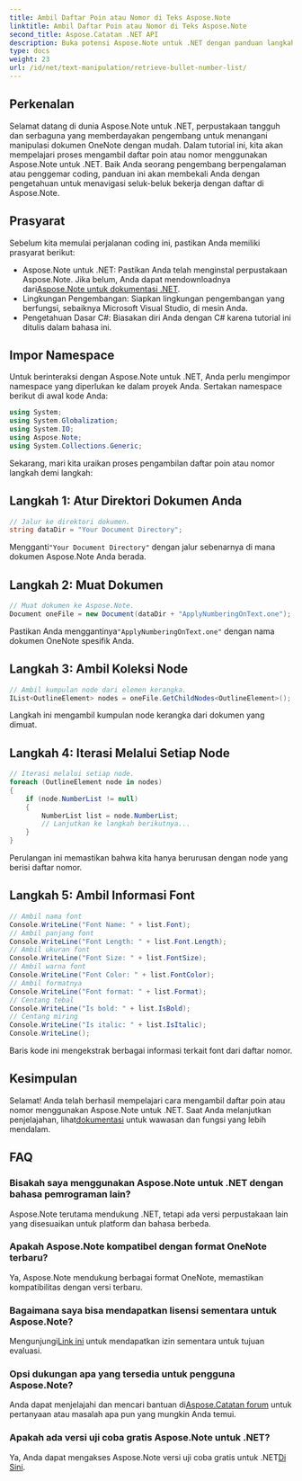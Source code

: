 ```yaml
---
title: Ambil Daftar Poin atau Nomor di Teks Aspose.Note
linktitle: Ambil Daftar Poin atau Nomor di Teks Aspose.Note
second_title: Aspose.Catatan .NET API
description: Buka potensi Aspose.Note untuk .NET dengan panduan langkah demi langkah kami dalam mengambil daftar poin atau nomor. Tingkatkan keterampilan manipulasi dokumen OneNote Anda!
type: docs
weight: 23
url: /id/net/text-manipulation/retrieve-bullet-number-list/
---
```

## Perkenalan
Selamat datang di dunia Aspose.Note untuk .NET, perpustakaan tangguh dan serbaguna yang memberdayakan pengembang untuk menangani manipulasi dokumen OneNote dengan mudah. Dalam tutorial ini, kita akan mempelajari proses mengambil daftar poin atau nomor menggunakan Aspose.Note untuk .NET. Baik Anda seorang pengembang berpengalaman atau penggemar coding, panduan ini akan membekali Anda dengan pengetahuan untuk menavigasi seluk-beluk bekerja dengan daftar di Aspose.Note.
## Prasyarat
Sebelum kita memulai perjalanan coding ini, pastikan Anda memiliki prasyarat berikut:
-  Aspose.Note untuk .NET: Pastikan Anda telah menginstal perpustakaan Aspose.Note. Jika belum, Anda dapat mendownloadnya dari[Aspose.Note untuk dokumentasi .NET](https://reference.aspose.com/note/net/).
- Lingkungan Pengembangan: Siapkan lingkungan pengembangan yang berfungsi, sebaiknya Microsoft Visual Studio, di mesin Anda.
- Pengetahuan Dasar C#: Biasakan diri Anda dengan C# karena tutorial ini ditulis dalam bahasa ini.
## Impor Namespace
Untuk berinteraksi dengan Aspose.Note untuk .NET, Anda perlu mengimpor namespace yang diperlukan ke dalam proyek Anda. Sertakan namespace berikut di awal kode Anda:
```csharp
using System;
using System.Globalization;
using System.IO;
using Aspose.Note;
using System.Collections.Generic;
```
Sekarang, mari kita uraikan proses pengambilan daftar poin atau nomor langkah demi langkah:
## Langkah 1: Atur Direktori Dokumen Anda
```csharp
// Jalur ke direktori dokumen.
string dataDir = "Your Document Directory";
```
 Mengganti`"Your Document Directory"` dengan jalur sebenarnya di mana dokumen Aspose.Note Anda berada.
## Langkah 2: Muat Dokumen
```csharp
// Muat dokumen ke Aspose.Note.
Document oneFile = new Document(dataDir + "ApplyNumberingOnText.one");
```
 Pastikan Anda menggantinya`"ApplyNumberingOnText.one"` dengan nama dokumen OneNote spesifik Anda.
## Langkah 3: Ambil Koleksi Node
```csharp
// Ambil kumpulan node dari elemen kerangka.
IList<OutlineElement> nodes = oneFile.GetChildNodes<OutlineElement>();
```
Langkah ini mengambil kumpulan node kerangka dari dokumen yang dimuat.
## Langkah 4: Iterasi Melalui Setiap Node
```csharp
// Iterasi melalui setiap node.
foreach (OutlineElement node in nodes)
{
    if (node.NumberList != null)
    {
        NumberList list = node.NumberList;
        // Lanjutkan ke langkah berikutnya...
    }
}
```
Perulangan ini memastikan bahwa kita hanya berurusan dengan node yang berisi daftar nomor.
## Langkah 5: Ambil Informasi Font
```csharp
// Ambil nama font
Console.WriteLine("Font Name: " + list.Font);
// Ambil panjang font
Console.WriteLine("Font Length: " + list.Font.Length);
// Ambil ukuran font
Console.WriteLine("Font Size: " + list.FontSize);
// Ambil warna font
Console.WriteLine("Font Color: " + list.FontColor);
// Ambil formatnya
Console.WriteLine("Font format: " + list.Format);
// Centang tebal
Console.WriteLine("Is bold: " + list.IsBold);
// Centang miring
Console.WriteLine("Is italic: " + list.IsItalic);
Console.WriteLine();
```
Baris kode ini mengekstrak berbagai informasi terkait font dari daftar nomor.
## Kesimpulan
 Selamat! Anda telah berhasil mempelajari cara mengambil daftar poin atau nomor menggunakan Aspose.Note untuk .NET. Saat Anda melanjutkan penjelajahan, lihat[dokumentasi](https://reference.aspose.com/note/net/) untuk wawasan dan fungsi yang lebih mendalam.
## FAQ
### Bisakah saya menggunakan Aspose.Note untuk .NET dengan bahasa pemrograman lain?
Aspose.Note terutama mendukung .NET, tetapi ada versi perpustakaan lain yang disesuaikan untuk platform dan bahasa berbeda.
### Apakah Aspose.Note kompatibel dengan format OneNote terbaru?
Ya, Aspose.Note mendukung berbagai format OneNote, memastikan kompatibilitas dengan versi terbaru.
### Bagaimana saya bisa mendapatkan lisensi sementara untuk Aspose.Note?
 Mengunjungi[Link ini](https://purchase.aspose.com/temporary-license/) untuk mendapatkan izin sementara untuk tujuan evaluasi.
### Opsi dukungan apa yang tersedia untuk pengguna Aspose.Note?
 Anda dapat menjelajahi dan mencari bantuan di[Aspose.Catatan forum](https://forum.aspose.com/c/note/28) untuk pertanyaan atau masalah apa pun yang mungkin Anda temui.
### Apakah ada versi uji coba gratis Aspose.Note untuk .NET?
 Ya, Anda dapat mengakses Aspose.Note versi uji coba gratis untuk .NET[Di Sini](https://releases.aspose.com/).